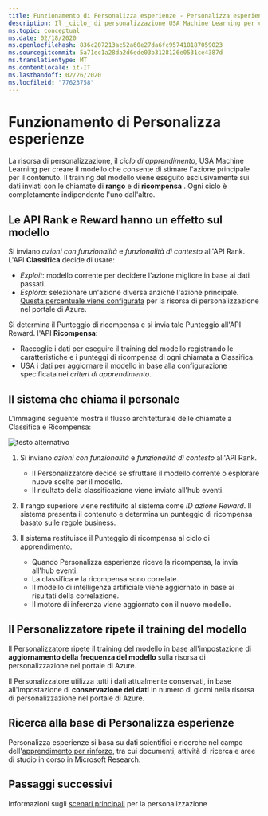 ```yaml
---
title: Funzionamento di Personalizza esperienze - Personalizza esperienze
description: Il _ciclo_ di personalizzazione USA Machine Learning per compilare il modello che consente di stimare l'azione principale per il contenuto. Il training del modello viene eseguito esclusivamente sui dati inviati con le chiamate di rango e di ricompensa.
ms.topic: conceptual
ms.date: 02/18/2020
ms.openlocfilehash: 836c207213ac52a60e27da6fc957418187059023
ms.sourcegitcommit: 5a71ec1a28da2d6ede03b3128126e0531ce4387d
ms.translationtype: MT
ms.contentlocale: it-IT
ms.lasthandoff: 02/26/2020
ms.locfileid: "77623758"
---
```

# <a name="how-personalizer-works"></a>Funzionamento di Personalizza esperienze

La risorsa di personalizzazione, il _ciclo di apprendimento_, USA Machine Learning per creare il modello che consente di stimare l'azione principale per il contenuto. Il training del modello viene eseguito esclusivamente sui dati inviati con le chiamate di **rango** e di **ricompensa** . Ogni ciclo è completamente indipendente l'uno dall'altro.

## <a name="rank-and-reward-apis-impact-the-model"></a>Le API Rank e Reward hanno un effetto sul modello

Si inviano _azioni con funzionalità_ e _funzionalità di contesto_ all'API Rank. L'API **Classifica** decide di usare:

* _Exploit_: modello corrente per decidere l'azione migliore in base ai dati passati.
* _Esplora_: selezionare un'azione diversa anziché l'azione principale. [Questa percentuale viene configurata](how-to-settings.md#configure-exploration-to-allow-the-learning-loop-to-adapt) per la risorsa di personalizzazione nel portale di Azure.

Si determina il Punteggio di ricompensa e si invia tale Punteggio all'API Reward. l'API **Ricompensa**:

* Raccoglie i dati per eseguire il training del modello registrando le caratteristiche e i punteggi di ricompensa di ogni chiamata a Classifica.
* USA i dati per aggiornare il modello in base alla configurazione specificata nei _criteri di apprendimento_.

## <a name="your-system-calling-personalizer"></a>Il sistema che chiama il personale

L'immagine seguente mostra il flusso architetturale delle chiamate a Classifica e Ricompensa:

![testo alternativo](./media/how-personalizer-works/personalization-how-it-works.png "Funzionamento della personalizzazione")

1. Si inviano _azioni con funzionalità_ e _funzionalità di contesto_ all'API Rank.

    * Il Personalizzatore decide se sfruttare il modello corrente o esplorare nuove scelte per il modello.
    * Il risultato della classificazione viene inviato all'hub eventi.
1. Il rango superiore viene restituito al sistema come _ID azione Reward_.
    Il sistema presenta il contenuto e determina un punteggio di ricompensa basato sulle regole business.
1. Il sistema restituisce il Punteggio di ricompensa al ciclo di apprendimento.
    * Quando Personalizza esperienze riceve la ricompensa, la invia all'hub eventi.
    * La classifica e la ricompensa sono correlate.
    * Il modello di intelligenza artificiale viene aggiornato in base ai risultati della correlazione.
    * Il motore di inferenza viene aggiornato con il nuovo modello.

## <a name="personalizer-retrains-your-model"></a>Il Personalizzatore ripete il training del modello

Il Personalizzatore ripete il training del modello in base all'impostazione di **aggiornamento della frequenza del modello** sulla risorsa di personalizzazione nel portale di Azure.

Il Personalizzatore utilizza tutti i dati attualmente conservati, in base all'impostazione di **conservazione dei dati** in numero di giorni nella risorsa di personalizzazione nel portale di Azure.

## <a name="research-behind-personalizer"></a>Ricerca alla base di Personalizza esperienze

Personalizza esperienze si basa su dati scientifici e ricerche nel campo dell'[apprendimento per rinforzo](concepts-reinforcement-learning.md), tra cui documenti, attività di ricerca e aree di studio in corso in Microsoft Research.

## <a name="next-steps"></a>Passaggi successivi

Informazioni sugli [scenari principali](where-can-you-use-personalizer.md) per la personalizzazione